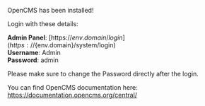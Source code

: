 OpenCMS has been installed!

Login with these details:

**Admin Panel**: [https://${env.domain}/login](https://${env.domain}/system/login)  
**Username**: Admin  
**Password**: admin

Please make sure to change the Password directly after the login.

You can find OpenCMS documentation here: https://documentation.opencms.org/central/